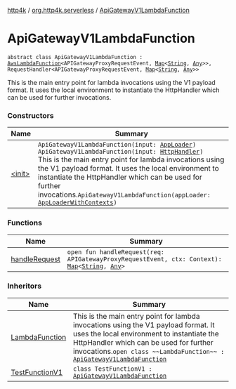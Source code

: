 [http4k](../../index.md) / [org.http4k.serverless](../index.md) / [ApiGatewayV1LambdaFunction](./index.md)

# ApiGatewayV1LambdaFunction

`abstract class ApiGatewayV1LambdaFunction : `[`AwsLambdaFunction`](../-aws-lambda-function/index.md)`<APIGatewayProxyRequestEvent, `[`Map`](https://kotlinlang.org/api/latest/jvm/stdlib/kotlin.collections/-map/index.html)`<`[`String`](https://kotlinlang.org/api/latest/jvm/stdlib/kotlin/-string/index.html)`, `[`Any`](https://kotlinlang.org/api/latest/jvm/stdlib/kotlin/-any/index.html)`>>, RequestHandler<APIGatewayProxyRequestEvent, `[`Map`](https://kotlinlang.org/api/latest/jvm/stdlib/kotlin.collections/-map/index.html)`<`[`String`](https://kotlinlang.org/api/latest/jvm/stdlib/kotlin/-string/index.html)`, `[`Any`](https://kotlinlang.org/api/latest/jvm/stdlib/kotlin/-any/index.html)`>>`

This is the main entry point for lambda invocations using the V1 payload format.
It uses the local environment to instantiate the HttpHandler which can be used
for further invocations.

### Constructors

| Name | Summary |
|---|---|
| [&lt;init&gt;](-init-.md) | `ApiGatewayV1LambdaFunction(input: `[`AppLoader`](../-app-loader.md)`)`<br>`ApiGatewayV1LambdaFunction(input: `[`HttpHandler`](../../org.http4k.core/-http-handler.md)`)`<br>This is the main entry point for lambda invocations using the V1 payload format. It uses the local environment to instantiate the HttpHandler which can be used for further invocations.`ApiGatewayV1LambdaFunction(appLoader: `[`AppLoaderWithContexts`](../-app-loader-with-contexts.md)`)` |

### Functions

| Name | Summary |
|---|---|
| [handleRequest](handle-request.md) | `open fun handleRequest(req: APIGatewayProxyRequestEvent, ctx: Context): `[`Map`](https://kotlinlang.org/api/latest/jvm/stdlib/kotlin.collections/-map/index.html)`<`[`String`](https://kotlinlang.org/api/latest/jvm/stdlib/kotlin/-string/index.html)`, `[`Any`](https://kotlinlang.org/api/latest/jvm/stdlib/kotlin/-any/index.html)`>` |

### Inheritors

| Name | Summary |
|---|---|
| [LambdaFunction](../-lambda-function/index.md) | This is the main entry point for lambda invocations using the V1 payload format. It uses the local environment to instantiate the HttpHandler which can be used for further invocations.`open class ~~LambdaFunction~~ : `[`ApiGatewayV1LambdaFunction`](./index.md) |
| [TestFunctionV1](../../org.http4k.serverless.lambda/-test-function-v1/index.md) | `class TestFunctionV1 : `[`ApiGatewayV1LambdaFunction`](./index.md) |
